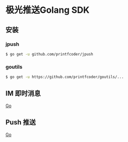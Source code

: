 # 极光推送Golang SDK

## 安装

### jpush

```bash
$ go get -u github.com/printfcoder/jpush
```

### goutils

```bash
$ go get -u https://github.com/printfcoder/goutils/...
```


## IM 即时消息

[Go][IM]

## Push 推送


[Go][Push]



[IM]: /im/
[Push]: /push/
